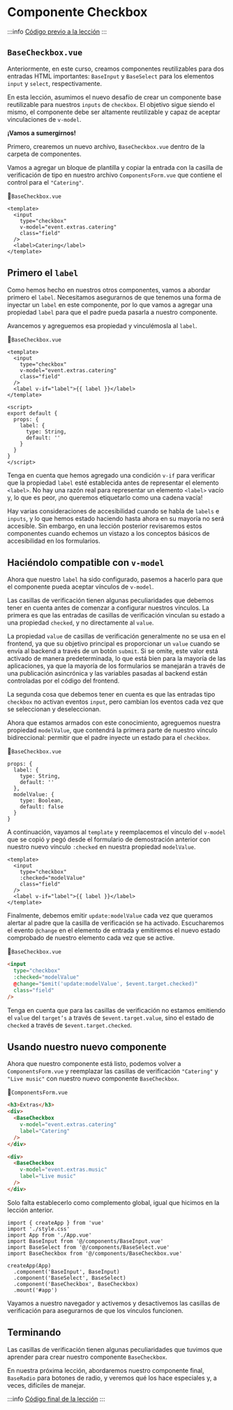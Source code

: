 # Componente Checkbox

:::info
[Código previo a la lección](https://github.com/CaribesTIC/vue-forms-app/tree/l5-start)
:::

## `BaseCheckbox.vue`

Anteriormente, en este curso, creamos componentes reutilizables para dos entradas HTML importantes: `BaseInput` y `BaseSelect` para los elementos `input` y `select`, respectivamente.

En esta lección, asumimos el nuevo desafío de crear un componente base reutilizable para nuestros `inputs` de `checkbox`. El objetivo sigue siendo el mismo, el componente debe ser altamente reutilizable y capaz de aceptar vinculaciones de `v-model`.

**¡Vamos a sumergirnos!**

Primero, crearemos un nuevo archivo, `BaseCheckbox.vue` dentro de la carpeta de componentes.

Vamos a agregar un bloque de plantilla y copiar la entrada con la casilla de verificación de tipo en nuestro archivo `ComponentsForm.vue` que contiene el control para el `"Catering"`.

📃`BaseCheckbox.vue`
```vue
<template>
  <input
    type="checkbox"
    v-model="event.extras.catering"
    class="field"
  />
  <label>Catering</label>
</template>
```

## Primero el `label`

Como hemos hecho en nuestros otros componentes, vamos a abordar primero el `label`. Necesitamos asegurarnos de que tenemos una forma de inyectar un `label` en este componente, por lo que vamos a agregar una propiedad `label` para que el padre pueda pasarla a nuestro componente.

Avancemos y agreguemos esa propiedad y vinculémosla al `label`.

📃`BaseCheckbox.vue`
```vue{7,13,14,15,16}
<template>
  <input
    type="checkbox"
    v-model="event.extras.catering"
    class="field"
  />
  <label v-if="label">{{ label }}</label>
</template>

<script>
export default {
  props: {
    label: {
      type: String,
      default: ''
    }
  }
}
</script>
```

Tenga en cuenta que hemos agregado una condición `v-if` para verificar que la propiedad `label` esté establecida antes de representar el elemento `<label>`. No hay una razón real para representar un elemento `<label>` vacío y, lo que es peor, ¡no queremos etiquetarlo como una cadena vacía!

Hay varias consideraciones de accesibilidad cuando se habla de `labels` e `inputs`, y lo que hemos estado haciendo hasta ahora en su mayoría no será accesible. Sin embargo, en una lección posterior revisaremos estos componentes cuando echemos un vistazo a los conceptos básicos de accesibilidad en los formularios.

## Haciéndolo compatible con `v-model`

Ahora que nuestro `label` ha sido configurado, pasemos a hacerlo para que el componente pueda aceptar vínculos de `v-model`.

Las casillas de verificación tienen algunas peculiaridades que debemos tener en cuenta antes de comenzar a configurar nuestros vínculos. La primera es que las entradas de casillas de verificación vinculan su estado a una propiedad `checked`, y no directamente al `value`.

La propiedad `value` de casillas de verificación generalmente no se usa en el frontend, ya que su objetivo principal es proporcionar un `value` cuando se envía al backend a través de un botón `submit`. Si se omite, este valor está activado de manera predeterminada, lo que está bien para la mayoría de las aplicaciones, ya que la mayoría de los formularios se manejarán a través de una publicación asincrónica y las variables pasadas al backend están controladas por el código del frontend.

La segunda cosa que debemos tener en cuenta es que las entradas tipo `checkbox` no activan eventos `input`, pero cambian los eventos cada vez que se seleccionan y deseleccionan.

Ahora que estamos armados con este conocimiento, agreguemos nuestra propiedad `modelValue`, que contendrá la primera parte de nuestro vínculo bidireccional: permitir que el padre inyecte un estado para el `checkbox`.

📃`BaseCheckbox.vue`
```js{6,7,8,9}
props: {
  label: {
    type: String,
    default: ''
  },
  modelValue: {
    type: Boolean,
    default: false
  }
}
```

A continuación, vayamos al `template` y reemplacemos el vínculo del `v-model` que se copió y pegó desde el formulario de demostración anterior con nuestro nuevo vínculo `:checked` en nuestra propiedad `modelValue`.

```vue{4}
<template>
  <input
    type="checkbox"
    :checked="modelValue"
    class="field"
  />
  <label v-if="label">{{ label }}</label>
</template>
```

Finalmente, debemos emitir `update:modelValue` cada vez que queramos alertar al padre que la casilla de verificación se ha activado. Escucharemos el evento `@change` en el elemento de entrada y emitiremos el nuevo estado comprobado de nuestro elemento cada vez que se active.

📃`BaseCheckbox.vue`
```html
<input
  type="checkbox"
  :checked="modelValue"
  @change="$emit('update:modelValue', $event.target.checked)"
  class="field"
/>
```

Tenga en cuenta que para las casillas de verificación no estamos emitiendo el `value` del `target’s` a través de `$event.target.value`, sino el estado de `checked` a través de `$event.target.checked`.


## Usando nuestro nuevo componente

Ahora que nuestro componente está listo, podemos volver a `ComponentsForm.vue` y reemplazar las casillas de verificación `"Catering"` y `"Live music"` con nuestro nuevo componente `BaseCheckbox`.

📃`ComponentsForm.vue`
```html
<h3>Extras</h3>
<div>
  <BaseCheckbox
    v-model="event.extras.catering"
    label="Catering"
  />
</div>

<div>
  <BaseCheckbox
    v-model="event.extras.music"
    label="Live music"
  />
</div>
```

Solo falta establecerlo como complemento global, igual que hicimos en la lección anterior.

```js{6,10}
import { createApp } from 'vue'
import './style.css'
import App from './App.vue'
import BaseInput from '@/components/BaseInput.vue'
import BaseSelect from '@/components/BaseSelect.vue'
import BaseCheckbox from '@/components/BaseCheckbox.vue'

createApp(App)
  .component('BaseInput', BaseInput)
  .component('BaseSelect', BaseSelect)  
  .component('BaseCheckbox', BaseCheckbox)
  .mount('#app')
```

Vayamos a nuestro navegador y activemos y desactivemos las casillas de verificación para asegurarnos de que los vínculos funcionen.

## Terminando

Las casillas de verificación tienen algunas peculiaridades que tuvimos que aprender para crear nuestro componente `BaseCheckbox`.

En nuestra próxima lección, abordaremos nuestro componente final, `BaseRadio` para botones de radio, y veremos qué los hace especiales y, a veces, difíciles de manejar.

:::info
[Código final de la lección](https://github.com/CaribesTIC/vue-forms-app/tree/l5-end)
:::



